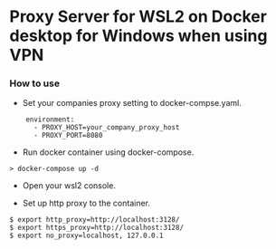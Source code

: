 # Proxy Server for WSL2 on Docker desktop for Windows when using VPN
### How to use 
* Set your companies proxy setting to docker-compse.yaml.
```
    environment: 
      - PROXY_HOST=your_company_proxy_host
      - PROXY_PORT=8080
```

* Run docker container using docker-compose.
```
> docker-compose up -d
```

* Open your wsl2 console.

* Set up http proxy to the container.
```
$ export http_proxy=http://localhost:3128/
$ export https_proxy=http://localhost:3128/
$ export no_proxy=localhost, 127.0.0.1
```
